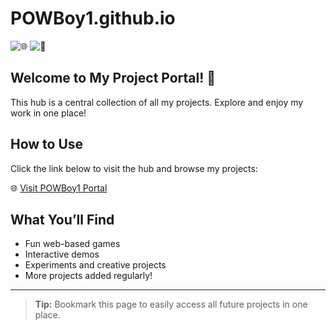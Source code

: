 # POWBoy1.github.io

![🌐](https://img.shields.io/badge/Website-Online-green) ![📂](https://img.shields.io/badge/Projects-Hub-blue)

## Welcome to My Project Portal! 🎉

This hub is a central collection of all my projects. Explore and enjoy my work in one place!  

## How to Use

Click the link below to visit the hub and browse my projects:

🌐 [Visit POWBoy1 Portal](https://powboy1.github.io/)  

## What You’ll Find

- Fun web-based games  
- Interactive demos  
- Experiments and creative projects  
- More projects added regularly!  

---

> **Tip:** Bookmark this page to easily access all future projects in one place.
